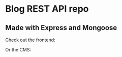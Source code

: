 # Blog REST API repo

## Made with Express and Mongoose

Check out the frontend: <a href='https://github.com/Jonthejon10/blog-api-frontend'></a>

Or the CMS: <a href='https://github.com/Jonthejon10/blog-api-cms'></a>